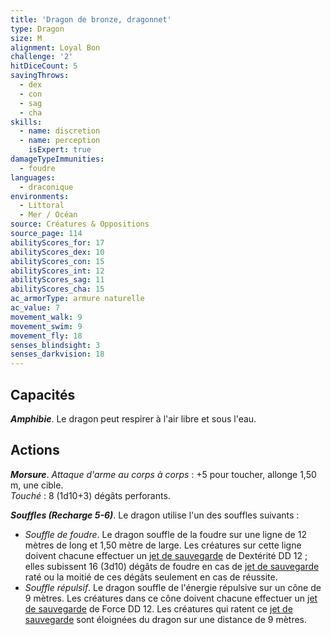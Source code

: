 ```yaml
---
title: 'Dragon de bronze, dragonnet'
type: Dragon
size: M
alignment: Loyal Bon
challenge: '2'
hitDiceCount: 5
savingThrows:
  - dex
  - con
  - sag
  - cha
skills:
  - name: discretion
  - name: perception
    isExpert: true
damageTypeImmunities:
  - foudre
languages:
  - draconique
environments:
  - Littoral
  - Mer / Océan
source: Créatures & Oppositions
source_page: 114
abilityScores_for: 17
abilityScores_dex: 10
abilityScores_con: 15
abilityScores_int: 12
abilityScores_sag: 11
abilityScores_cha: 15
ac_armorType: armure naturelle
ac_value: 7
movement_walk: 9
movement_swim: 9
movement_fly: 18
senses_blindsight: 3
senses_darkvision: 18
---
```

## Capacités
_**Amphibie**_. Le dragon peut respirer à l'air libre et sous l'eau.

## Actions
_**Morsure**_. _Attaque d'arme au corps à corps_ : +5 pour toucher, allonge 1,50 m, une cible.  
_Touché_ : 8 (1d10+3) dégâts perforants.

_**Souffles (Recharge 5-6)**_. Le dragon utilise l'un des souffles suivants :
* _Souffle de foudre_. Le dragon souffle de la foudre sur une ligne de 12 mètres de long et 1,50 mètre de large. Les créatures sur cette ligne doivent chacune effectuer un [jet de sauvegarde](/utiliser-les-caracteristiques/#jets-de-sauvegarde) de Dextérité DD 12 ; elles subissent 16 (3d10) dégâts de foudre en cas de [jet de sauvegarde](/utiliser-les-caracteristiques/#jets-de-sauvegarde) raté ou la moitié de ces dégâts seulement en cas de réussite.
* _Souffle répulsif_. Le dragon souffle de l'énergie répulsive sur un cône de 9 mètres. Les créatures dans ce cône doivent chacune effectuer un [jet de sauvegarde](/utiliser-les-caracteristiques/#jets-de-sauvegarde) de Force DD 12. Les créatures qui ratent ce [jet de sauvegarde](/utiliser-les-caracteristiques/#jets-de-sauvegarde) sont éloignées du dragon sur une distance de 9 mètres.
